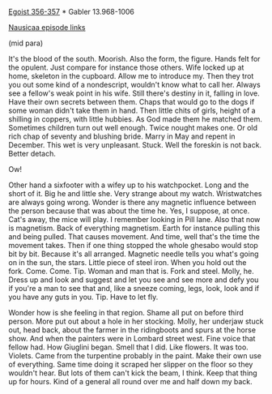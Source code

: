 [Egoist 356-357](https://archive.org/stream/ulysses00joyc_1?ref=ol#page/356/mode/2up) * Gabler 13.968-1006

[Nausicaa episode links](https://github.com/upup1904/ulysses_splits/blob/master/nausicaa/episode_links_nausicaa.md)


(mid para)

It's the blood of the south. Moorish. Also the form, the figure. Hands
felt for the opulent.  Just compare for instance those others. Wife
locked up at home, skeleton in the cupboard. Allow me to introduce
my. Then they trot you out some kind of a nondescript, wouldn't know
what to call her. Always see a fellow's weak point in his wife. Still
there's destiny in it, falling in love. Have their own secrets between
them. Chaps that would go to the dogs if some woman didn't take them
in hand. Then little chits of girls, height of a shilling in coppers,
with little hubbies. As God made them he matched them. Sometimes
children turn out well enough. Twice nought makes one. Or old rich
chap of seventy and blushing bride. Marry in May and repent in
December. This wet is very unpleasant. Stuck. Well the foreskin is not
back. Better detach.

Ow!

Other hand a sixfooter with a wifey up to his watchpocket. Long and the
short of it. Big he and little she. Very strange about my watch.
Wristwatches are always going wrong. Wonder is there any magnetic
influence between the person because that was about the time he. Yes, I
suppose, at once. Cat's away, the mice will play. I remember looking in
Pill lane. Also that now is magnetism. Back of everything magnetism.
Earth for instance pulling this and being pulled. That causes movement.
And time, well that's the time the movement takes. Then if one thing
stopped the whole ghesabo would stop bit by bit. Because it's all
arranged. Magnetic needle tells you what's going on in the sun, the
stars. Little piece of steel iron. When you hold out the fork. Come.
Come. Tip. Woman and man that is. Fork and steel. Molly, he. Dress up
and look and suggest and let you see and see more and defy you if you're
a man to see that and, like a sneeze coming, legs, look, look and if you
have any guts in you. Tip. Have to let fly.

Wonder how is she feeling in that region. Shame all put on before third
person. More put out about a hole in her stocking. Molly, her underjaw
stuck out, head back, about the farmer in the ridingboots and spurs at
the horse show. And when the painters were in Lombard street west. Fine
voice that fellow had. How Giuglini began. Smell that I did. Like
flowers. It was too. Violets. Came from the turpentine probably in the
paint. Make their own use of everything. Same time doing it scraped her
slipper on the floor so they wouldn't hear. But lots of them can't kick
the beam, I think. Keep that thing up for hours. Kind of a general all
round over me and half down my back.
